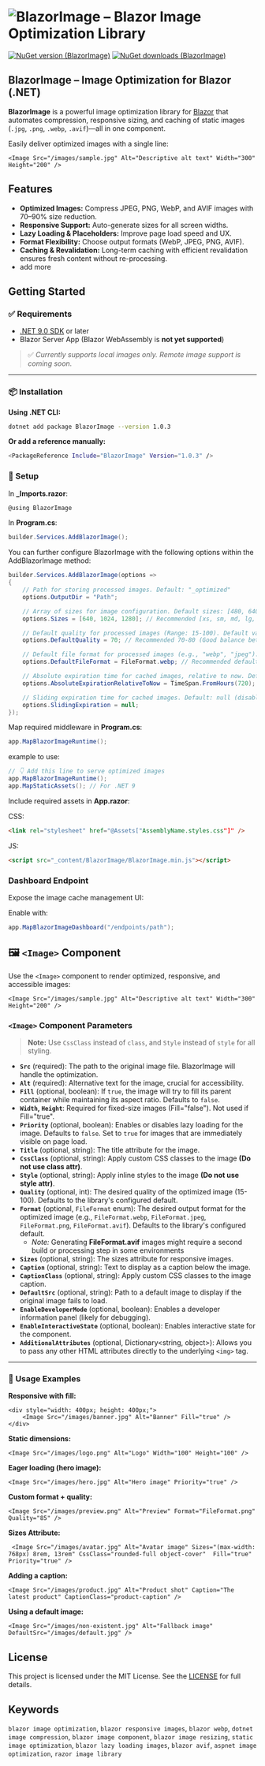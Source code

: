 # ![BlazorImage – Blazor Image Optimization Library](banner.png)

[![NuGet version (BlazorImage)](https://img.shields.io/nuget/v/BlazorImage.svg?style=flat-square)](https://www.nuget.org/packages/BlazorImage/)
[![NuGet downloads (BlazorImage)](https://img.shields.io/nuget/dt/BlazorImage.svg?logo=nuget&label=nuget%20downloads&color=ff5c9b)](https://www.nuget.org/packages/BlazorImage)

## BlazorImage – Image Optimization for Blazor (.NET)
**BlazorImage** is a powerful image optimization library for [Blazor](https://dotnet.microsoft.com/en-us/apps/aspnet/web-apps/blazor) that automates compression, responsive sizing, and caching of static images (`.jpg`, `.png`, `.webp`, `.avif`)—all in one component.


Easily deliver optimized images with a single line:

```razor
<Image Src="/images/sample.jpg" Alt="Descriptive alt text" Width="300" Height="200" />
```

## Features

- **Optimized Images:** Compress JPEG, PNG, WebP, and AVIF images with 70–90% size reduction.
- **Responsive Support:** Auto-generate sizes for all screen widths.
- **Lazy Loading & Placeholders:** Improve page load speed and UX.
- **Format Flexibility:** Choose output formats (WebP, JPEG, PNG, AVIF).
- **Caching & Revalidation:** Long-term caching with efficient revalidation ensures fresh content without re-processing.
- add more

## Getting Started

### ✅ Requirements

- [.NET 9.0 SDK](https://dotnet.microsoft.com/en-us/download) or later
- Blazor Server App (Blazor WebAssembly is **not yet supported**)

> ✅ *Currently supports local images only. Remote image support is coming soon.*

---

### 📦 Installation

**Using .NET CLI:**

```bash
dotnet add package BlazorImage --version 1.0.3
```

**Or add a reference manually:**
```bash
<PackageReference Include="BlazorImage" Version="1.0.3" />
```


### 🧩 Setup

In **_Imports.razor**:

```csharp
@using BlazorImage
```

In **Program.cs**:

```csharp
builder.Services.AddBlazorImage();
```
You can further configure BlazorImage with the following options within the AddBlazorImage method:
```csharp
builder.Services.AddBlazorImage(options =>
{
    // Path for storing processed images. Default: "_optimized"
    options.OutputDir = "Path"; 

    // Array of sizes for image configuration. Default sizes: [480, 640, 768, 1024, 1280, 1536]
    options.Sizes = [640, 1024, 1280]; // Recommended [xs, sm, md, lg, xl, 2xl, ...] to Covers common screen widths for responsive design

    // Default quality for processed images (Range: 15-100). Default value: 75
    options.DefaultQuality = 70; // Recommended 70-80 (Good balance between quality and size)

    // Default file format for processed images (e.g., "webp", "jpeg"). Default: "webp"
    options.DefaultFileFormat = FileFormat.webp; // Recommended default: FileFormat.webp (Offers superior compression and quality where supported)

    // Absolute expiration time for cached images, relative to now. Default: 720 hours (30 days)
    options.AbsoluteExpirationRelativeToNow = TimeSpan.FromHours(720); 

    // Sliding expiration time for cached images. Default: null (disabled)
    options.SlidingExpiration = null;
});
```

Map required middleware in **Program.cs**:

```csharp
app.MapBlazorImageRuntime();
```

example to use:
```csharp
// 👇 Add this line to serve optimized images
app.MapBlazorImageRuntime();
app.MapStaticAssets(); // For .NET 9
```

Include required assets in **App.razor**:

CSS:

```html
<link rel="stylesheet" href="@Assets["AssemblyName.styles.css"]" />
```

 JS:
 ```html
<script src="_content/BlazorImage/BlazorImage.min.js"></script>
```

 
### Dashboard Endpoint

Expose the image cache management UI:

Enable with:

```csharp
app.MapBlazorImageDashboard("/endpoints/path");
```
 
## 🖼️ `<Image>` Component

Use the `<Image>` component to render optimized, responsive, and accessible images:

```razor
<Image Src="/images/sample.jpg" Alt="Descriptive alt text" Width="300" Height="200" />
```
###  `<Image>` Component Parameters

> **Note:** Use `CssClass` instead of `class`, and `Style` instead of `style` for all styling.

* **`Src`** (required): The path to the original image file. BlazorImage will handle the optimization.
* **`Alt`** (required): Alternative text for the image, crucial for accessibility.
* **`Fill`** (optional, boolean): If `true`, the image will try to fill its parent container while maintaining its aspect ratio. Defaults to `false`.
* **`Width`, `Height`**: Required for fixed-size images (Fill="false"). Not used if Fill="true".
* **`Priority`** (optional, boolean): Enables or disables lazy loading for the image. Defaults to `false`. Set to `true` for images that are immediately visible on page load.
* **`Title`** (optional, string): The title attribute for the image.
* **`CssClass`** (optional, string): Apply custom CSS classes to the image **(Do not use class attr)**.
* **`Style`** (optional, string): Apply inline styles to the image **(Do not use style attr)**.
* **`Quality`** (optional, int): The desired quality of the optimized image (15-100). Defaults to the library's configured default.
* **`Format`** (optional, `FileFormat` enum): The desired output format for the optimized image (e.g., `FileFormat.webp`, `FileFormat.jpeg`, `FileFormat.png`, `FileFormat.avif`). Defaults to the library's configured default.
    * *Note:* Generating **FileFormat.avif** images might require a second build or processing step in some environments
* **`Sizes`** (optional, string): The sizes attribute for responsive images.	
* **`Caption`** (optional, string): Text to display as a caption below the image.
* **`CaptionClass`** (optional, string): Apply custom CSS classes to the image caption.
* **`DefaultSrc`** (optional, string): Path to a default image to display if the original image fails to load.
* **`EnableDeveloperMode`** (optional, boolean): Enables a developer information panel (likely for debugging).
* **`EnableInteractiveState`** (optional, boolean): Enables interactive state for the component.
* **`AdditionalAttributes`** (optional, Dictionary<string, object>): Allows you to pass any other HTML attributes directly to the underlying `<img>` tag.

---

### 📘 Usage Examples

**Responsive with fill:**

```razor
<div style="width: 400px; height: 400px;">
    <Image Src="/images/banner.jpg" Alt="Banner" Fill="true" />
</div>
```

**Static dimensions:**

```razor
<Image Src="/images/logo.png" Alt="Logo" Width="100" Height="100" />
```

**Eager loading (hero image):**

```razor
<Image Src="/images/hero.jpg" Alt="Hero image" Priority="true" />
```

**Custom format + quality:**

```razor
<Image Src="/images/preview.png" Alt="Preview" Format="FileFormat.png" Quality="85" />
```

**Sizes Attribute:**

```razor
 <Image Src="/images/avatar.jpg" Alt="Avatar image" Sizes="(max-width: 768px) 8rem, 13rem" CssClass="rounded-full object-cover"  Fill="true" Priority="true" />
```

**Adding a caption:**

```razor
<Image Src="/images/product.jpg" Alt="Product shot" Caption="The latest product" CaptionClass="product-caption" />
```

**Using a default image:**
```razor
<Image Src="/images/non-existent.jpg" Alt="Fallback image" DefaultSrc="/images/default.jpg" />
```

##  License
This project is licensed under the MIT License. See the [LICENSE](LICENSE.txt) for full details.

## Keywords

`blazor image optimization`, `blazor responsive images`, `blazor webp`, `dotnet image compression`, `blazor image component`, `blazor image resizing`, `static image optimization`, `blazor lazy loading images`, `blazor avif`, `aspnet image optimization`, `razor image library`

